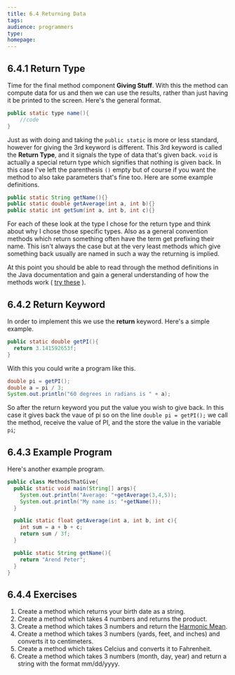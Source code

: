 ```yaml
---
title: 6.4 Returning Data 
tags:
audience: programmers
type:
homepage:
---
```


## 6.4.1 Return Type

Time for the final method component **Giving Stuff**. With this the method can compute data for us and then we can use the results, rather than just having it be printed to the screen. Here's the general format.

```java
public static type name(){
    //code
}
```

Just as with doing and taking the `public static` is more or less standard, however for giving the 3rd keyword is different. This 3rd keyword is called the **Return Type**, and it signals the type of data that's given back. `void` is actually a special return type which signifies that nothing is given back. In this case I've left the parenthesis `()` empty but of course if you want the method to also take parameters that's fine too. Here are some example definitions.

```java
public static String getName(){}
public static double getAverage(int a, int b){}
public static int getSum(int a, int b, int c){}
```

For each of these look at the type I chose for the return type and think about why I chose those specific types. Also as a general convention methods which return something often have the term get prefixing their name. This isn't always the case but at the very least methods which give something back usually are named in such a way the returning is implied.

At this point you should be able to read through the method definitions in the Java documentation and gain a general understanding of how the methods work ( [try these](https://docs.oracle.com/javase/7/docs/api/java/util/Scanner.html#toString) ).

## 6.4.2 Return Keyword

In order to implement this we use the **return** keyword. Here's a simple example.

```java
public static double getPI(){
  return 3.141592653f;
}
```

With this you could write a program like this.

```java
double pi = getPI();
double a = pi / 3;
System.out.println("60 degrees in radians is " + a);
```

So after the return keyword you put the value you wish to give back. In this case it gives back the vaue of pi so on the line `double pi = getPI();` we call the method, receive the value of PI, and the store the value in the variable `pi`;

## 6.4.3 Example Program

Here's another example program.

```java
public class MethodsThatGive{
  public static void main(String[] args){
    System.out.println("Average: "+getAverage(3,4,5));
    System.out.println("My name is: "+getName());
  }

  public static float getAverage(int a, int b, int c){
    int sum = a + b + c;
    return sum / 3f;
  }

  public static String getName(){
    return "Arend Peter";
  }
}
```

## 6.4.4 Exercises

1. Create a method which returns your birth date as a string.
2. Create a method which takes 4 numbers and returns the product.
3. Create a method which takes 3 numbers and return the [Harmonic Mean](https://en.wikipedia.org/wiki/Harmonic_mean).
4. Create a method which takes 3 numbers (yards, feet, and inches) and converts it to centimeters.
5. Create a method which takes Celcius and converts it to Fahrenheit.
6. Create a method which takes 3 numbers (month, day, year) and return a string with the format mm/dd/yyyy.

